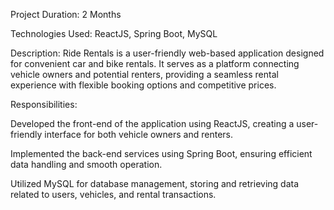 Project Duration: 2 Months 

Technologies Used: ReactJS, Spring Boot, MySQL

Description: Ride Rentals is a user-friendly web-based application designed for convenient car and bike rentals. It serves as a platform connecting vehicle owners and potential renters, providing a seamless rental experience with flexible booking options and competitive prices.

Responsibilities:

Developed the front-end of the application using ReactJS, creating a user-friendly interface for both vehicle owners and renters.

Implemented the back-end services using Spring Boot, ensuring efficient data handling and smooth operation.

Utilized MySQL for database management, storing and retrieving data related to users, vehicles, and rental transactions.
